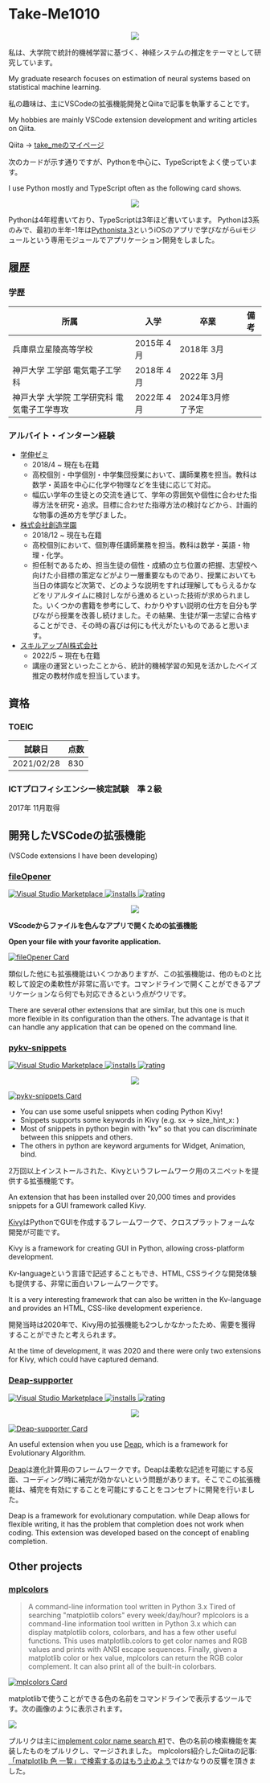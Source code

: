 # Take-Me1010

<div style="text-align: center;">
    <img src="https://github-readme-stats.vercel.app/api?username=Take-Me1010&count_private=true&theme=tokyonight">
</div>

私は、大学院で統計的機械学習に基づく、神経システムの推定をテーマとして研究しています。

My graduate research focuses on estimation of neural systems based on statistical machine learning.

私の趣味は、主にVSCodeの拡張機能開発とQiitaで記事を執筆することです。

My hobbies are mainly VSCode extension development and writing articles on Qiita.

Qiita → [take_meのマイページ](https://qiita.com/take_me)

次のカードが示す通りですが、Pythonを中心に、TypeScriptをよく使っています。

I use Python mostly and TypeScript often as the following card shows.
<div style="text-align: center;">
    <img src="https://github-readme-stats.vercel.app/api/top-langs/?username=Take-Me1010&layout=compact">
</div>

Pythonは4年程書いており、TypeScriptは3年ほど書いています。
Pythonは3系のみで、最初の半年-1年は[Pythonista 3](http://omz-software.com/pythonista/)というiOSのアプリで学びながらuiモジュールという専用モジュールでアプリケーション開発をしました。

## 履歴

### 学歴

| 所属                                        | 入学       | 卒業              | 備考 |
| ------------------------------------------- | ---------- | ----------------- | ---- |
| 兵庫県立星陵高等学校                        | 2015年 4月 | 2018年 3月        |      |
| 神戸大学 工学部 電気電子工学科              | 2018年 4月 | 2022年 3月        |      |
| 神戸大学 大学院 工学研究科 電気電子工学専攻 | 2022年 4月 | 2024年3月修了予定 |      |

### アルバイト・インターン経験

- [学伸ゼミ](https://gakushinzemi.com/)
  - 2018/4 ~ 現在も在籍
  - 高校個別・中学個別・中学集団授業において、講師業務を担当。教科は数学・英語を中心に化学や物理などを生徒に応じて対応。
  - 幅広い学年の生徒との交流を通じて、学年の雰囲気や個性に合わせた指導方法を研究・追求。目標に合わせた指導方法の検討などから、計画的な物事の進め方を学びました。
- [株式会社創造学園](https://www.sozogakuen.co.jp/)
  - 2018/12 ~ 現在も在籍
  - 高校個別において、個別専任講師業務を担当。教科は数学・英語・物理・化学。
  - 担任制であるため、担当生徒の個性・成績の立ち位置の把握、志望校へ向けた小目標の策定などがより一層重要なものであり、授業においても当日の体調など次第で、どのような説明をすれば理解してもらえるかなどをリアルタイムに検討しながら進めるといった技術が求められました。いくつかの書籍を参考にして、わかりやすい説明の仕方を自分も学びながら授業を改善し続けました。その結果、生徒が第一志望に合格することができ、その時の喜びは何にも代えがたいものであると思います。
- [スキルアップAI株式会社](https://www.skillupai.com/)
  - 2022/5 ~ 現在も在籍
  - 講座の運営といったことから、統計的機械学習の知見を活かしたベイズ推定の教材作成を担当しています。

## 資格

### TOEIC

| 試験日     | 点数 |
| ---------- | ---- |
| 2021/02/28 | 830  |

### ICTプロフィシエンシー検定試験　準２級

2017年 11月取得

## 開発したVSCodeの拡張機能
(VSCode extensions I have been developing)

### [fileOpener](https://github.com/Take-Me1010/fileOpener)

[![Visual Studio Marketplace](https://vsmarketplacebadge.apphb.com/version/Take-Me1010.file-opener.svg) ![installs](https://vsmarketplacebadge.apphb.com/installs/Take-Me1010.file-opener.svg) ![rating](https://vsmarketplacebadge.apphb.com/rating/Take-Me1010.file-opener.svg)](https://marketplace.visualstudio.com/items?itemName=Take-Me1010.file-opener)
<div style="text-align: center;">
    <img src="https://github.com/Take-Me1010/fileOpener/blob/main/image/icon.png?raw=true">
</div>

**VScodeからファイルを色んなアプリで開くための拡張機能**

**Open your file with your favorite application.**

[![fileOpener Card](https://github-readme-stats.vercel.app/api/pin/?username=Take-Me1010&repo=fileOpener)](https://github.com/Take-Me1010/fileOpener)

類似した他にも拡張機能はいくつかありますが、この拡張機能は、他のものと比較して設定の柔軟性が非常に高いです。コマンドラインで開くことができるアプリケーションなら何でも対応できるという点がウリです。

There are several other extensions that are similar, but this one is much more flexible in its configuration than the others. The advantage is that it can handle any application that can be opened on the command line.

### [pykv-snippets](https://github.com/Take-Me1010/pykv-snippets)

[![Visual Studio Marketplace](https://vsmarketplacebadge.apphb.com/version/Take-Me1010.pykv-snippets.svg) ![installs](https://vsmarketplacebadge.apphb.com/installs/Take-Me1010.pykv-snippets.svg) ![rating](https://vsmarketplacebadge.apphb.com/rating/Take-Me1010.pykv-snippets.svg)](https://marketplace.visualstudio.com/items?itemName=Take-Me1010.pykv-snippets)
<div style="text-align: center;">
    <img src="https://github.com/Take-Me1010/pykv-snippets/blob/master/image/icon.png?raw=true">
</div>

[![pykv-snippets Card](https://github-readme-stats.vercel.app/api/pin/?username=Take-Me1010&repo=pykv-snippets)](https://github.com/Take-Me1010/pykv-snippets)

- You can use some useful snippets when coding Python Kivy!
- Snippets supports some keywords in Kivy (e.g. sx -> size_hint_x: )
- Most of snippets in python begin with "kv" so that you can discriminate between this snippets and others.
- The others in python are keyword arguments for Widget, Animation, bind.

2万回以上インストールされた、Kivyというフレームワーク用のスニペットを提供する拡張機能です。

An extension that has been installed over 20,000 times and provides snippets for a GUI framework called Kivy.


[Kivy](https://kivy.org/#home)はPythonでGUIを作成するフレームワークで、クロスプラットフォームな開発が可能です。

Kivy is a framework for creating GUI in Python, allowing cross-platform development.


Kv-languageという言語で記述することもでき、HTML, CSSライクな開発体験も提供する、非常に面白いフレームワークです。

It is a very interesting framework that can also be written in the Kv-language and provides an HTML, CSS-like development experience.


開発当時は2020年で、Kivy用の拡張機能も2つしかなかったため、需要を獲得することができたと考えられます。

At the time of development, it was 2020 and there were only two extensions for Kivy, which could have captured demand.

### [Deap-supporter](https://github.com/Take-Me1010/Deap-supporter)

[![Visual Studio Marketplace](https://vsmarketplacebadge.apphb.com/version/Take-Me1010.deap-supporter.svg) ![installs](https://vsmarketplacebadge.apphb.com/installs/Take-Me1010.deap-supporter.svg) ![rating](https://vsmarketplacebadge.apphb.com/rating/Take-Me1010.deap-supporter.svg)](https://marketplace.visualstudio.com/items?itemName=Take-Me1010.deap-supporter)
<div style="text-align: center;">
    <img src="https://github.com/Take-Me1010/Deap-supporter/blob/master/images/icon.png?raw=true">
</div>

[![Deap-supporter Card](https://github-readme-stats.vercel.app/api/pin/?username=Take-Me1010&repo=Deap-supporter)](https://github.com/Take-Me1010/Deap-supporter)

An useful extension when you use [Deap](https://github.com/deap/deap), which is a framework for Evolutionary Algorithm.

[Deap](https://github.com/deap/deap)は進化計算用のフレームワークです。Deapは柔軟な記述を可能にする反面、コーディング時に補完が効かないという問題があります。そこでこの拡張機能は、補完を有効にすることを可能にすることをコンセプトに開発を行いました。

Deap is a framework for evolutionary computation. while Deap allows for flexible writing, it has the problem that completion does not work when coding. This extension was developed based on the concept of enabling completion.


## Other projects

### [mplcolors](https://github.com/AstroBarker/mplcolors)

> A command-line information tool written in Python 3.x
>Tired of searching "matplotlib colors" every week/day/hour? mplcolors is a command-line information tool written in Python 3.x which can display matplotlib colors, colorbars, and has a few other useful functions. This uses matplotlib.colors to get color names and RGB values and prints with ANSI escape sequences. Finally, given a matplotlib color or hex value, mplcolors can return the RGB color complement.
>It can also print all of the built-in colorbars.

[![mplcolors Card](https://github-readme-stats.vercel.app/api/pin/?username=AstroBarker&repo=mplcolors)](https://github.com/AstroBarker/mplcolors)

matplotlibで使うことができる色の名前をコマンドラインで表示するツールです。次の画像のように表示されます。

![](https://camo.githubusercontent.com/422d818a8935cff52567176df329a2e1d272c23c7272ab173e3c44a3eb320bb9/68747470733a2f2f65787465726e616c2d636f6e74656e742e6475636b6475636b676f2e636f6d2f69752f3f753d68747470732533412532462532466d6174706c6f746c69622e6f7267253246322e312e312532465f696d61676573253246737068785f676c725f6e616d65645f636f6c6f72735f3030312e706e6726663d31266e6f66623d31)

プルリクは主に[implement color name search #1](https://github.com/AstroBarker/mplcolors/pull/1/commits/8ac8dbf97924c3c6bd5c84f5787ae3a47dbdf461)で、色の名前の検索機能を実装したものをプルリクし、マージされました。
mplcolors紹介したQiitaの記事: [「matplotlib 色 一覧」で検索するのはもう止めよう](https://qiita.com/take_me/items/481e248bf56aca56b1ee)ではかなりの反響を頂きました。

